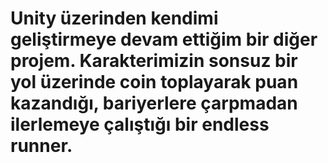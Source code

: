 # Unity üzerinden kendimi geliştirmeye devam ettiğim bir diğer projem. Karakterimizin sonsuz bir yol üzerinde coin toplayarak puan kazandığı, bariyerlere çarpmadan ilerlemeye çalıştığı bir endless runner.
